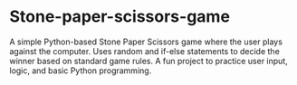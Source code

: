 # Stone-paper-scissors-game
A simple Python-based Stone Paper Scissors game where the user plays against the computer. Uses random and if-else statements to decide the winner based on standard game rules. A fun project to practice user input, logic, and basic Python programming.
